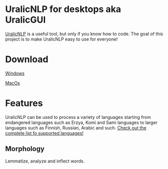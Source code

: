 # UralicNLP for desktops aka UralicGUI

[UralicNLP](https://github.com/mikahama/uralicNLP) is a useful tool, but only if you know how to code. The goal of this project is to make UralicNLP easy to use for everyone!

# Download

[Windows](https://github.com/mikahama/uralicGUI/releases/download/1.0/install_uralicNLP.exe)

[MacOs](https://github.com/mikahama/uralicGUI/releases/download/1.0-mac/uralicNLP.dmg)

# Features

UralicNLP can be used to process a variety of languages starting from endangered languages such as Erzya, Komi and Sami languages to larger languages such as Finnish, Russian, Arabic and such. [Check out the complete list fo supported languages!](https://models.uralicnlp.com/nightly/)

## Morphology

Lemmatize, analyze and inflect words.

